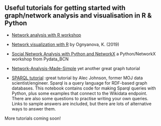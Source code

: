 ## Useful tutorials for getting started with graph/network analysis and visualisation in R & Python


- [Network analysis with R workshop](https://kateto.net/wp-content/uploads/2018/03/R%20for%20Networks%20Workshop%20-%20Ognyanova%20-%202018.pdf)

- [Network visualization with R](https://kateto.net/network-visualization)  by Ognyanova, K. (2019)

- [Social Network Analysis with Python and NetworkX](https://github.com/Jcharis/Social-Network-Analysis/tree/master/Social%20Network%20Analysis-with-NetworkX-Python) a Python/NetworkX workshop from Pydata_BCN

- [Network-Analysis-Made-Simple](https://ericmjl.github.io/Network-Analysis-Made-Simple/) yet another great graph tutorial


- [SPARQL tutorial](tutorials/05-sparql/wikidata_queries.ipynb) :great tutorial by Alec Johnson,  former MOJ data scientist/engineer. Sparql is a query language for RDF-based graph databases. This notebook contains code for making Sparql queries with Python, plus some examples that connect to the Wikidata endpoint. There are also some questions to practise writing your own queries. Links to sample answers are included, but there are lots of alternative ways to answer them.

More tutorials coming soon!